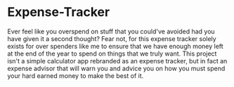 # Expense-Tracker
Ever feel like you overspend on stuff that you could've avoided had you have given it a second thought? Fear not, for this expense tracker solely exists for over spenders like me to ensure that we have enough money left at the end of the year to spend on things that we truly want. This project isn't a simple calculator app rebranded as an expense tracker, but in fact an expense advisor that will warn you and advice you on how you must spend your hard earned money to make the best of it. 
